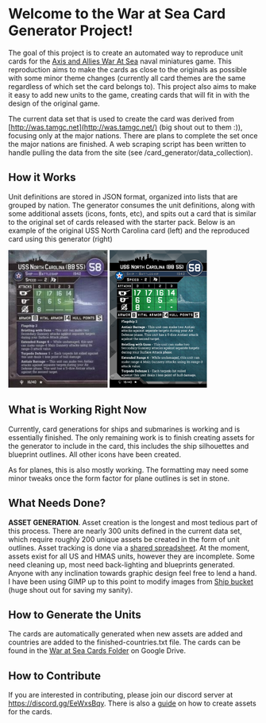 # Welcome to the War at Sea Card Generator Project!
The goal of this project is to create an automated way to reproduce unit cards for the
[Axis and Allies War At Sea](https://boardgamegeek.com/boardgame/25794/axis-allies-war-sea) naval miniatures
game. This reproduction aims to make the cards as close to the originals as possible with some 
minor theme changes (currently all card themes are the same regardless of which set the card belongs to). This
project also aims to make it easy to add new units to the game, creating cards that will fit in
with the design of the original game.

The current data set that is used to create the card was derived from [http://was.tamgc.net](http://was.tamgc.net/) (big shout out to them :)), 
focusing only at the major nations. There are plans to complete
the set once the major nations are finished. A web scraping script has been written to handle pulling the data from the site (see /card_generator/data_collection).

## How it Works
Unit definitions are stored in JSON format, organized into lists that are grouped by nation. The generator consumes
the unit definitions, along with some additional assets (icons, fonts, etc), and spits out a card that is similar to the original
set of cards released with the starter pack. Below is an example of the original USS North Carolina card (left) and 
the reproduced card using this generator (right)

<img src="readme-resources/original-nc.jpg"> <img src="readme-resources/USS North Carolina (BB 55).png" width="196">

## What is Working Right Now
Currently, card generations for ships and submarines is working and is essentially finished. The only remaining work is to finish 
creating assets for the generator to include in the card, this includes the ship silhouettes and blueprint outlines. All other
icons have been created.

As for planes, this is also mostly working. The formatting may need some minor tweaks once the form factor for plane outlines is
set in stone.

## What Needs Done?
**ASSET GENERATION**. Asset creation is the longest and most tedious part of this process. There are nearly 300 units defined
in the current data set, which require roughly 200 unique assets be created in the form of unit outlines. Asset tracking is done
via a [shared spreadsheet](https://docs.google.com/spreadsheets/d/1MUwMda_RZZ0Y9FLbD3wuyJa0KsISesgDZR7cqAH8kMs/edit?usp=sharing). At the moment,
assets exist for all US and HMAS units, however they are incomplete. Some need cleaning up, most need back-lighting and blueprints generated.
Anyone with any inclination towards graphic design feel free to lend a hand. I have been using GIMP up to this point to 
modify images from [Ship bucket](http://www.shipbucket.com/) (huge shout out for saving my sanity).


## How to Generate the Units
The cards are automatically generated when new assets are added and countries are added to the finished-countries.txt file. The cards can be found in
the [War at Sea Cards Folder](https://drive.google.com/drive/folders/1xM3eKRPzZV-jcOPVUXc73TjGes5XbRj8?usp=sharing) on Google Drive.


## How to Contribute
If you are interested in contributing, please join our discord server at https://discord.gg/EeWxsBqy.
There is also a [guide](https://docs.google.com/document/d/1BWnaTWDJ_4lq5-5IzVEvzLPgyG741Fj-/edit) on how to create assets for the cards.